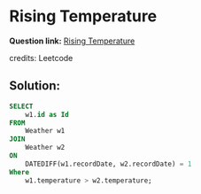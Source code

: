 # Rising Temperature

**Question link:** [Rising Temperature](https://leetcode.com/problems/rising-temperature/description/)

credits: Leetcode

## Solution:
```sql
SELECT
    w1.id as Id
FROM
    Weather w1
JOIN
    Weather w2
ON
    DATEDIFF(w1.recordDate, w2.recordDate) = 1
Where
    w1.temperature > w2.temperature;
```